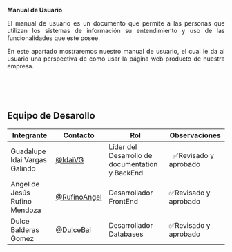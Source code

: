  **Manual de Usuario**

<p align= "justify">El manual de usuario es un documento que permite a las personas que utilizan los sistemas de información su entendimiento y uso de las funcionalidades que este posee.</p>

<p align= "justify">En este apartado mostraremos nuestro manual de usuario, el cual le da al usuario una perspectiva de como usar la página web producto de nuestra empresa.</p>


<br>
<br>
<br>

## Equipo de Desarollo
| Integrante    | Contacto | Rol | Observaciones |
|----------------|--------|----------|---------------|
| Guadalupe Idai Vargas Galindo  |[@IdaiVG](https://github.com/IdaiVG)|    Líder del Desarrollo de documentation y BackEnd  |  ✅Revisado y aprobado  |
| Angel de Jesús Rufino Mendoza   |  [@RufinoAngel](https://github.com/RufinoAngel)      |Desarrollador FrontEnd|✅Revisado y aprobado |
|Dulce Balderas Gomez|[@DulceBal](https://github.com/DulceBal)|Desarrollador Databases|✅Revisado y aprobado|